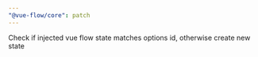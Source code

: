 ```yaml
---
"@vue-flow/core": patch
---
```


Check if injected vue flow state matches options id, otherwise create new state
